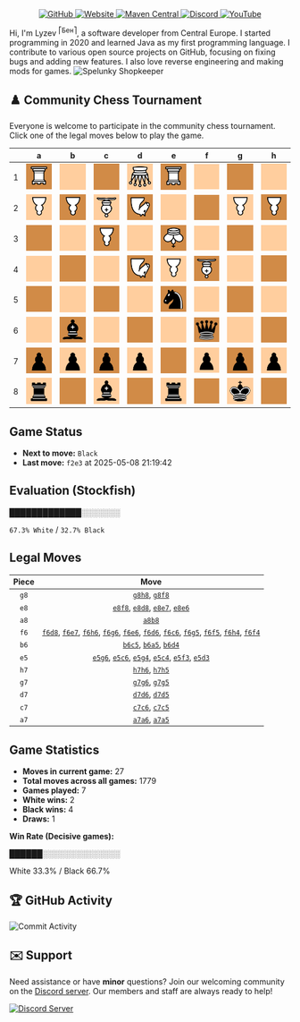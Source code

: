 <div align="center">
    <a href="https://github.com/Lyzev">
        <img src="https://wsrv.nl/?url=https://cdn.jsdelivr.net/npm/@intergrav/devins-badges@3.2.0/assets/cozy-minimal/available/github_vector.svg&w=64&h=64" alt="GitHub">
    </a>
    <a href="https://lyzev.dev">
        <img src="https://wsrv.nl/?url=https://cdn.jsdelivr.net/npm/@intergrav/devins-badges@3.2.0/assets/cozy-minimal/documentation/website_vector.svg&w=64&h=64" alt="Website">
    </a>
    <a href="https://central.sonatype.com/namespace/dev.lyzev.api">
        <img src="https://wsrv.nl/?url=https://cdn.jsdelivr.net/npm/@intergrav/devins-badges@3.2.0/assets/cozy-minimal/available/maven-central_vector.svg&w=64&h=64" alt="Maven Central">
    </a>
    <a href="https://lyzev.dev/discord">
        <img src="https://wsrv.nl/?url=https://cdn.jsdelivr.net/npm/@intergrav/devins-badges@3/assets/cozy-minimal/social/discord-plural_vector.svg&w=64&h=64" alt="Discord">
    </a>
    <a href="https://www.youtube.com/@lyzev">
        <img src="https://wsrv.nl/?url=https://cdn.jsdelivr.net/npm/@intergrav/devins-badges@3.2.0/assets/cozy-minimal/social/youtube-singular_vector.svg&w=64&h=64" alt="YouTube">
    </a>
</div>

[//]: # (23, 08 Mon 2021, 20:00:00)

Hi, I'm Lyzev <sup>⎡Бен⎤</sup>, a software developer from Central Europe. I started programming in 2020 and learned Java as my first programming language. I contribute to various open source projects on GitHub, focusing on fixing bugs and adding new features. I also love reverse engineering and making mods for games. ![Spelunky Shopkeeper](https://static.wikia.nocookie.net/spelunky/images/c/cd/Shopkeeper_HD.png/revision/latest/scale-to-height-down/18)

## :chess_pawn: Community Chess Tournament

Everyone is welcome to participate in the community chess tournament.
Click one of the legal moves below to play the game.

|   | a | b | c | d | e | f | g | h |
|---|---|---|---|---|---|---|---|---|
| 1 | ![R](chess/assets/img/dark/white/down/tower.svg) | ![Square](chess/assets/img/light/square.svg) | ![Square](chess/assets/img/dark/square.svg) | ![Q](chess/assets/img/light/white/down/queen.svg) | ![R](chess/assets/img/dark/white/down/tower.svg) | ![Square](chess/assets/img/light/square.svg) | ![Square](chess/assets/img/dark/square.svg) | ![Square](chess/assets/img/light/square.svg) |
| 2 | ![P](chess/assets/img/light/white/down/pawn.svg) | ![P](chess/assets/img/dark/white/down/pawn.svg) | ![B](chess/assets/img/light/white/down/bishop.svg) | ![N](chess/assets/img/dark/white/down/horse.svg) | ![Square](chess/assets/img/light/square.svg) | ![Square](chess/assets/img/dark/square.svg) | ![P](chess/assets/img/light/white/down/pawn.svg) | ![P](chess/assets/img/dark/white/down/pawn.svg) |
| 3 | ![Square](chess/assets/img/dark/square.svg) | ![Square](chess/assets/img/light/square.svg) | ![P](chess/assets/img/dark/white/down/pawn.svg) | [![Square](chess/assets/img/light/square.svg)](https://github.com/Lyzev/Lyzev/issues/new?title=chess%7Ce5d3&body=Click+%27Create%27+to+submit+this+move.) | ![K](chess/assets/img/dark/white/down/king.svg) | [![Square](chess/assets/img/light/square.svg)](https://github.com/Lyzev/Lyzev/issues/new?title=chess%7Ce5f3&body=Click+%27Create%27+to+submit+this+move.) | ![Square](chess/assets/img/dark/square.svg) | ![Square](chess/assets/img/light/square.svg) |
| 4 | ![Square](chess/assets/img/light/square.svg) | ![Square](chess/assets/img/dark/square.svg) | [![Square](chess/assets/img/light/square.svg)](https://github.com/Lyzev/Lyzev/issues/new?title=chess%7Ce5c4&body=Click+%27Create%27+to+submit+this+move.) | [![N](chess/assets/img/dark/white/down/horse.svg)](https://github.com/Lyzev/Lyzev/issues/new?title=chess%7Cb6d4&body=Click+%27Create%27+to+submit+this+move.) | ![P](chess/assets/img/light/white/down/pawn.svg) | [![B](chess/assets/img/dark/white/down/bishop.svg)](https://github.com/Lyzev/Lyzev/issues/new?title=chess%7Cf6f4&body=Click+%27Create%27+to+submit+this+move.) | [![Square](chess/assets/img/light/square.svg)](https://github.com/Lyzev/Lyzev/issues/new?title=chess%7Ce5g4&body=Click+%27Create%27+to+submit+this+move.) | [![Square](chess/assets/img/dark/square.svg)](https://github.com/Lyzev/Lyzev/issues/new?title=chess%7Cf6h4&body=Click+%27Create%27+to+submit+this+move.) |
| 5 | ![Square](chess/assets/img/dark/square.svg) | ![Square](chess/assets/img/light/square.svg) | ![Square](chess/assets/img/dark/square.svg) | [![Square](chess/assets/img/light/square.svg)](https://github.com/Lyzev/Lyzev/issues/new?title=chess%7Cd7d5&body=Click+%27Create%27+to+submit+this+move.) | ![n](chess/assets/img/dark/black/up/horse.svg) | [![Square](chess/assets/img/light/square.svg)](https://github.com/Lyzev/Lyzev/issues/new?title=chess%7Cf6f5&body=Click+%27Create%27+to+submit+this+move.) | ![Square](chess/assets/img/dark/square.svg) | [![Square](chess/assets/img/light/square.svg)](https://github.com/Lyzev/Lyzev/issues/new?title=chess%7Ch7h5&body=Click+%27Create%27+to+submit+this+move.) |
| 6 | [![Square](chess/assets/img/light/square.svg)](https://github.com/Lyzev/Lyzev/issues/new?title=chess%7Ca7a6&body=Click+%27Create%27+to+submit+this+move.) | ![b](chess/assets/img/dark/black/up/bishop.svg) | ![Square](chess/assets/img/light/square.svg) | ![Square](chess/assets/img/dark/square.svg) | ![Square](chess/assets/img/light/square.svg) | ![q](chess/assets/img/dark/black/up/queen.svg) | ![Square](chess/assets/img/light/square.svg) | ![Square](chess/assets/img/dark/square.svg) |
| 7 | ![p](chess/assets/img/dark/black/up/pawn.svg) | ![p](chess/assets/img/light/black/up/pawn.svg) | ![p](chess/assets/img/dark/black/up/pawn.svg) | ![p](chess/assets/img/light/black/up/pawn.svg) | ![Square](chess/assets/img/dark/square.svg) | ![p](chess/assets/img/light/black/up/pawn.svg) | ![p](chess/assets/img/dark/black/up/pawn.svg) | ![p](chess/assets/img/light/black/up/pawn.svg) |
| 8 | ![r](chess/assets/img/light/black/up/tower.svg) | [![Square](chess/assets/img/dark/square.svg)](https://github.com/Lyzev/Lyzev/issues/new?title=chess%7Ca8b8&body=Click+%27Create%27+to+submit+this+move.) | ![b](chess/assets/img/light/black/up/bishop.svg) | ![Square](chess/assets/img/dark/square.svg) | ![r](chess/assets/img/light/black/up/tower.svg) | ![Square](chess/assets/img/dark/square.svg) | ![k](chess/assets/img/light/black/up/king.svg) | [![Square](chess/assets/img/dark/square.svg)](https://github.com/Lyzev/Lyzev/issues/new?title=chess%7Cg8h8&body=Click+%27Create%27+to+submit+this+move.) |

## Game Status

- **Next to move:** `Black`
- **Last move:** `f2e3` at 2025-05-08 21:19:42

## Evaluation (Stockfish)

█████████████░░░░░░░

`67.3% White` / `32.7% Black`

## Legal Moves

| **Piece** | **Move** |
|:---------:|:--------:|
| `g8` | [`g8h8`](https://github.com/Lyzev/Lyzev/issues/new?title=chess%7Cg8h8&body=Click+%27Create%27+to+submit+this+move.), [`g8f8`](https://github.com/Lyzev/Lyzev/issues/new?title=chess%7Cg8f8&body=Click+%27Create%27+to+submit+this+move.) |
| `e8` | [`e8f8`](https://github.com/Lyzev/Lyzev/issues/new?title=chess%7Ce8f8&body=Click+%27Create%27+to+submit+this+move.), [`e8d8`](https://github.com/Lyzev/Lyzev/issues/new?title=chess%7Ce8d8&body=Click+%27Create%27+to+submit+this+move.), [`e8e7`](https://github.com/Lyzev/Lyzev/issues/new?title=chess%7Ce8e7&body=Click+%27Create%27+to+submit+this+move.), [`e8e6`](https://github.com/Lyzev/Lyzev/issues/new?title=chess%7Ce8e6&body=Click+%27Create%27+to+submit+this+move.) |
| `a8` | [`a8b8`](https://github.com/Lyzev/Lyzev/issues/new?title=chess%7Ca8b8&body=Click+%27Create%27+to+submit+this+move.) |
| `f6` | [`f6d8`](https://github.com/Lyzev/Lyzev/issues/new?title=chess%7Cf6d8&body=Click+%27Create%27+to+submit+this+move.), [`f6e7`](https://github.com/Lyzev/Lyzev/issues/new?title=chess%7Cf6e7&body=Click+%27Create%27+to+submit+this+move.), [`f6h6`](https://github.com/Lyzev/Lyzev/issues/new?title=chess%7Cf6h6&body=Click+%27Create%27+to+submit+this+move.), [`f6g6`](https://github.com/Lyzev/Lyzev/issues/new?title=chess%7Cf6g6&body=Click+%27Create%27+to+submit+this+move.), [`f6e6`](https://github.com/Lyzev/Lyzev/issues/new?title=chess%7Cf6e6&body=Click+%27Create%27+to+submit+this+move.), [`f6d6`](https://github.com/Lyzev/Lyzev/issues/new?title=chess%7Cf6d6&body=Click+%27Create%27+to+submit+this+move.), [`f6c6`](https://github.com/Lyzev/Lyzev/issues/new?title=chess%7Cf6c6&body=Click+%27Create%27+to+submit+this+move.), [`f6g5`](https://github.com/Lyzev/Lyzev/issues/new?title=chess%7Cf6g5&body=Click+%27Create%27+to+submit+this+move.), [`f6f5`](https://github.com/Lyzev/Lyzev/issues/new?title=chess%7Cf6f5&body=Click+%27Create%27+to+submit+this+move.), [`f6h4`](https://github.com/Lyzev/Lyzev/issues/new?title=chess%7Cf6h4&body=Click+%27Create%27+to+submit+this+move.), [`f6f4`](https://github.com/Lyzev/Lyzev/issues/new?title=chess%7Cf6f4&body=Click+%27Create%27+to+submit+this+move.) |
| `b6` | [`b6c5`](https://github.com/Lyzev/Lyzev/issues/new?title=chess%7Cb6c5&body=Click+%27Create%27+to+submit+this+move.), [`b6a5`](https://github.com/Lyzev/Lyzev/issues/new?title=chess%7Cb6a5&body=Click+%27Create%27+to+submit+this+move.), [`b6d4`](https://github.com/Lyzev/Lyzev/issues/new?title=chess%7Cb6d4&body=Click+%27Create%27+to+submit+this+move.) |
| `e5` | [`e5g6`](https://github.com/Lyzev/Lyzev/issues/new?title=chess%7Ce5g6&body=Click+%27Create%27+to+submit+this+move.), [`e5c6`](https://github.com/Lyzev/Lyzev/issues/new?title=chess%7Ce5c6&body=Click+%27Create%27+to+submit+this+move.), [`e5g4`](https://github.com/Lyzev/Lyzev/issues/new?title=chess%7Ce5g4&body=Click+%27Create%27+to+submit+this+move.), [`e5c4`](https://github.com/Lyzev/Lyzev/issues/new?title=chess%7Ce5c4&body=Click+%27Create%27+to+submit+this+move.), [`e5f3`](https://github.com/Lyzev/Lyzev/issues/new?title=chess%7Ce5f3&body=Click+%27Create%27+to+submit+this+move.), [`e5d3`](https://github.com/Lyzev/Lyzev/issues/new?title=chess%7Ce5d3&body=Click+%27Create%27+to+submit+this+move.) |
| `h7` | [`h7h6`](https://github.com/Lyzev/Lyzev/issues/new?title=chess%7Ch7h6&body=Click+%27Create%27+to+submit+this+move.), [`h7h5`](https://github.com/Lyzev/Lyzev/issues/new?title=chess%7Ch7h5&body=Click+%27Create%27+to+submit+this+move.) |
| `g7` | [`g7g6`](https://github.com/Lyzev/Lyzev/issues/new?title=chess%7Cg7g6&body=Click+%27Create%27+to+submit+this+move.), [`g7g5`](https://github.com/Lyzev/Lyzev/issues/new?title=chess%7Cg7g5&body=Click+%27Create%27+to+submit+this+move.) |
| `d7` | [`d7d6`](https://github.com/Lyzev/Lyzev/issues/new?title=chess%7Cd7d6&body=Click+%27Create%27+to+submit+this+move.), [`d7d5`](https://github.com/Lyzev/Lyzev/issues/new?title=chess%7Cd7d5&body=Click+%27Create%27+to+submit+this+move.) |
| `c7` | [`c7c6`](https://github.com/Lyzev/Lyzev/issues/new?title=chess%7Cc7c6&body=Click+%27Create%27+to+submit+this+move.), [`c7c5`](https://github.com/Lyzev/Lyzev/issues/new?title=chess%7Cc7c5&body=Click+%27Create%27+to+submit+this+move.) |
| `a7` | [`a7a6`](https://github.com/Lyzev/Lyzev/issues/new?title=chess%7Ca7a6&body=Click+%27Create%27+to+submit+this+move.), [`a7a5`](https://github.com/Lyzev/Lyzev/issues/new?title=chess%7Ca7a5&body=Click+%27Create%27+to+submit+this+move.) |

## Game Statistics

- **Moves in current game:** 27
- **Total moves across all games:** 1779
- **Games played:** 7
- **White wins:** 2
- **Black wins:** 4
- **Draws:** 1

**Win Rate (Decisive games):**

██████░░░░░░░░░░░░░░

White 33.3% / Black 66.7%


## :trophy: GitHub Activity

![Commit Activity](https://lyzev.dev/assets/img/Lyzev.svg)

## :envelope: Support

Need assistance or have **minor** questions? Join our welcoming community on
the [Discord server](https://lyzev.dev/discord). Our members and staff are always ready to help!

[![Discord Server](https://cdn.jsdelivr.net/npm/@intergrav/devins-badges@3/assets/cozy/social/discord-plural_vector.svg)](https://lyzev.dev/discord)
